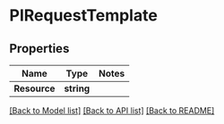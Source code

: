 # PIRequestTemplate

## Properties
Name | Type | Notes
------------ | ------------- | -------------
**Resource** | **string**

[[Back to Model list]](../../README.md#documentation-for-models) [[Back to API list]](../../README.md#documentation-for-api-endpoints) [[Back to README]](../../README.md)
